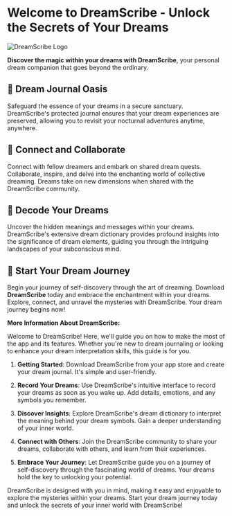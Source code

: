 # Welcome to DreamScribe - Unlock the Secrets of Your Dreams

![DreamScribe Logo](dreamscribe-logo.png)

**Discover the magic within your dreams with DreamScribe**, your personal dream companion that goes beyond the ordinary.

## 📖 Dream Journal Oasis

Safeguard the essence of your dreams in a secure sanctuary. DreamScribe's protected journal ensures that your dream experiences are preserved, allowing you to revisit your nocturnal adventures anytime, anywhere.

## 🌌 Connect and Collaborate

Connect with fellow dreamers and embark on shared dream quests. Collaborate, inspire, and delve into the enchanting world of collective dreaming. Dreams take on new dimensions when shared with the DreamScribe community.

## 🧭 Decode Your Dreams

Uncover the hidden meanings and messages within your dreams. DreamScribe's extensive dream dictionary provides profound insights into the significance of dream elements, guiding you through the intriguing landscapes of your subconscious mind.

## 🌙 Start Your Dream Journey

Begin your journey of self-discovery through the art of dreaming. Download **DreamScribe** today and embrace the enchantment within your dreams. Explore, connect, and unravel the mysteries with DreamScribe. Your dream journey begins now!

**More Information About DreamScribe:**

Welcome to DreamScribe! Here, we'll guide you on how to make the most of the app and its features. Whether you're new to dream journaling or looking to enhance your dream interpretation skills, this guide is for you.

1. **Getting Started**: Download DreamScribe from your app store and create your dream journal. It's simple and user-friendly.

2. **Record Your Dreams**: Use DreamScribe's intuitive interface to record your dreams as soon as you wake up. Add details, emotions, and any symbols you remember.

3. **Discover Insights**: Explore DreamScribe's dream dictionary to interpret the meaning behind your dream symbols. Gain a deeper understanding of your inner world.

4. **Connect with Others**: Join the DreamScribe community to share your dreams, collaborate with others, and learn from their experiences.

5. **Embrace Your Journey**: Let DreamScribe guide you on a journey of self-discovery through the fascinating world of dreams. Your dreams hold the key to unlocking your potential.

DreamScribe is designed with you in mind, making it easy and enjoyable to explore the mysteries within your dreams. Start your dream journey today and unlock the secrets of your inner world with DreamScribe!
